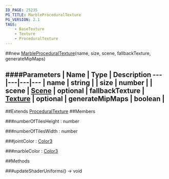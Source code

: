 ```yaml
---
ID_PAGE: 25235
PG_TITLE: MarbleProceduralTexture
PG_VERSION: 2.1
TAGS:
    - BaseTexture
    - Texture
    - ProceduralTexture
---
```

##new [MarbleProceduralTexture](/classes/MarbleProceduralTexture)(name, size, scene, fallbackTexture, generateMipMaps)







####Parameters
 | Name | Type | Description
---|---|---|---
 | name | string | 
 | size | number | 
 | scene | [Scene](/classes/Scene) | 
optional | fallbackTexture | [Texture](/classes/Texture) | 
optional | generateMipMaps | boolean | 
---

##Extends
 [ProceduralTexture](/classes/ProceduralTexture)
##Members

###numberOfTilesHeight : number






###numberOfTilesWidth : number






###jointColor : [Color3](/classes/Color3)






###marbleColor : [Color3](/classes/Color3)














##Methods

###updateShaderUniforms() &rarr; void

